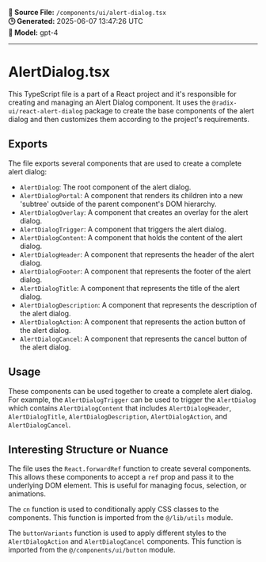 **📄 Source File:** `/components/ui/alert-dialog.tsx`  
**🕒 Generated:** 2025-06-07 13:47:26 UTC  
**🤖 Model:** gpt-4

---

# AlertDialog.tsx

This TypeScript file is a part of a React project and it's responsible for creating and managing an Alert Dialog component. It uses the `@radix-ui/react-alert-dialog` package to create the base components of the alert dialog and then customizes them according to the project's requirements.

## Exports

The file exports several components that are used to create a complete alert dialog:

- `AlertDialog`: The root component of the alert dialog.
- `AlertDialogPortal`: A component that renders its children into a new 'subtree' outside of the parent component's DOM hierarchy.
- `AlertDialogOverlay`: A component that creates an overlay for the alert dialog.
- `AlertDialogTrigger`: A component that triggers the alert dialog.
- `AlertDialogContent`: A component that holds the content of the alert dialog.
- `AlertDialogHeader`: A component that represents the header of the alert dialog.
- `AlertDialogFooter`: A component that represents the footer of the alert dialog.
- `AlertDialogTitle`: A component that represents the title of the alert dialog.
- `AlertDialogDescription`: A component that represents the description of the alert dialog.
- `AlertDialogAction`: A component that represents the action button of the alert dialog.
- `AlertDialogCancel`: A component that represents the cancel button of the alert dialog.

## Usage

These components can be used together to create a complete alert dialog. For example, the `AlertDialogTrigger` can be used to trigger the `AlertDialog` which contains `AlertDialogContent` that includes `AlertDialogHeader`, `AlertDialogTitle`, `AlertDialogDescription`, `AlertDialogAction`, and `AlertDialogCancel`.

## Interesting Structure or Nuance

The file uses the `React.forwardRef` function to create several components. This allows these components to accept a `ref` prop and pass it to the underlying DOM element. This is useful for managing focus, selection, or animations.

The `cn` function is used to conditionally apply CSS classes to the components. This function is imported from the `@/lib/utils` module.

The `buttonVariants` function is used to apply different styles to the `AlertDialogAction` and `AlertDialogCancel` components. This function is imported from the `@/components/ui/button` module.